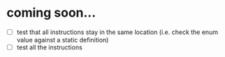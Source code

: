 # coming soon...

- [ ] test that all instructions stay in the same location (i.e. check the enum
  value against a static definition)
- [ ] test all the instructions
